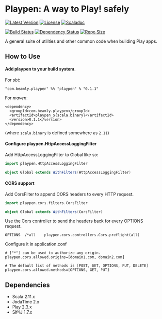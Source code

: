 # Playpen: A way to Play! safely

[![Latest Version](https://maven-badges.herokuapp.com/maven-central/com.beamly.playpen/playpen_11/badge.svg)](https://maven-badges.herokuapp.com/maven-central/com.beamly.playpen/playpen_11)
[![License](http://img.shields.io/:license-Apache%202-red.svg)](http://www.apache.org/licenses/LICENSE-2.0.txt)
[![Scaladoc](http://img.shields.io/:docs-Scaladoc-orange.svg)](http://beamly.github.io/playpen/latest/api)

[![Build Status](https://travis-ci.org/beamly/playpen.svg?branch=master)](https://travis-ci.org/beamly/playpen)
[![Dependency Status](https://www.versioneye.com/user/projects/54534f3730a8fef29200000a/badge.svg)](https://www.versioneye.com/user/projects/54534f3730a8fef29200000a)
[![Repo Size](https://reposs.herokuapp.com/?path=beamly/playpen)](http://github.com/beamly/playpen)

A general suite of utilities and other common code when building Play apps.

## How to Use

#### Add playpen to your build system.

For _sbt_:

```"com.beamly.playpen" %% "playpen" % "0.1.1"```

For _maven_:

```
<dependency>
  <groupId>com.beamly.playpen</groupId>
  <artifactId>playpen_${scala.binary}</artifactId>
  <version>0.1.1</version>
</dependency>
```
(where `scala.binary` is defined somewhere as `2.11`)

#### Configure playpen.HttpAccessLoggingFilter

Add HttpAccessLoggingFilter to Global like so:

```scala
import playpen.HttpAccessLoggingFilter

object Global extends WithFilters(HttpAccessLoggingFilter)
```

#### CORS support

Add CorsFilter to append CORS headers to every HTTP request.

```scala
import playpen.cors.filters.CorsFilter

object Global extends WithFilters(CorsFilter)
```

Use the Cors controller to send the headers back for every OPTIONS request.

```
OPTIONS  /*all    playpen.cors.controllers.Cors.preflight(all)
```

Configure it in application.conf

```
# ["*"] can be used to authorize any origin.
playpen.cors.allowed.origins=[domain1.com, domain2.com]

# The default list of methods is [POST, GET, OPTIONS, PUT, DELETE]
playpen.cors.allowed.methods=[OPTIONS, GET, PUT]
```

Dependencies
------------

* Scala 2.11.x
* JodaTime 2.x
* Play 2.3.x
* Slf4J 1.7.x
